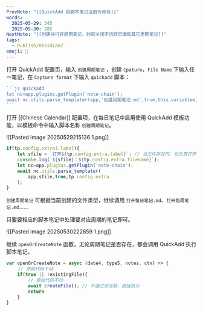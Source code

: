 ```yaml
---
PrevNote: "[[QuickAdd 将脚本笔记注册为命令]]"
words:
  2025-05-29: 345
  2025-05-30: 285
NextNote: "[[创建并打开周期笔记，时同关闭不活跃页面和其它周期笔记]]"
tags:
  - Publish/ObsidianZ
emoji: 📣
---
```


打开 QuickAdd 配置页，输入 `创建周期笔记` ，创建 `Cpature`，`File Name` 下输入任一笔记，在 `Capture format` 下输入 `quickadd` 脚本：

~~~js
```js quickadd
let nc=app.plugins.getPlugin('note-chain');
await nc.utils.parse_templater(app,'创建周期笔记.md',true,this.variables);
```
~~~

打开 [[Chinese Calendar]] 配置项，在每日笔记中启用使用 QuickAdd 模板功能，以模板命令中输入脚本名称 `创建周期笔记`。

![[Pasted image 20250529215136 1.png]]


```js //templater
if(tp.config.extra?.label){
	let sfile = `打开${tp.config.extra.label}`; // 当文件存在时，也负责打开
	console.log(`${sfile}：${tp.config.extra.filename}`);
	let nc=app.plugins.getPlugin('note-chain');
	await nc.utils.parse_templater(
		app,sfile,true,tp.config.extra
	);
}
```



`创建周期笔记` 可根据当前创建的文件类型，继续调用 `打开每日笔记.md`、`打开每周笔记.md`……

只要要相应的脚本笔记中处理要对应周期的笔记即可。

![[Pasted image 20250530222859 1.png]]


继续 `openOrCreateNote` 函数，无论周期笔记是否存在，都会调用 QuickAdd 执行脚本笔记。

```js
var openOrCreateNote = async (date4, type5, notes, ctx) => {
　　 // 原始代码不动
	if(true || !existingFile){
		// 原始代码不动
		await createFile(); // 不通过对话框，直接执行
	    return
	}
}
```

